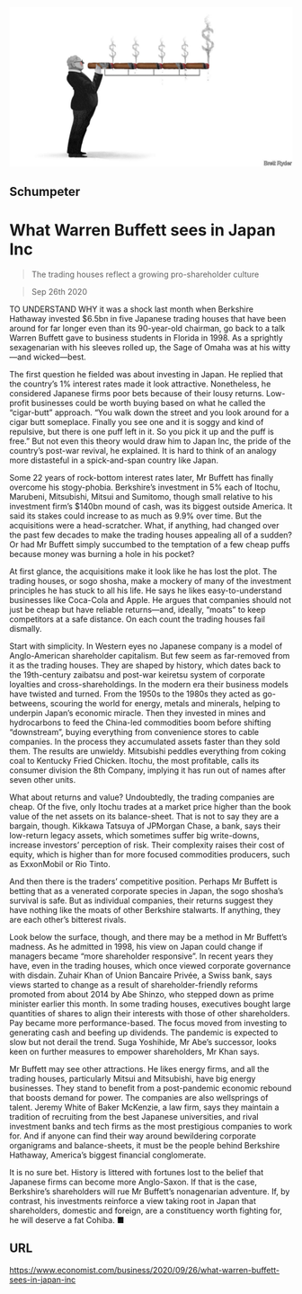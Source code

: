 ![](./images/20200926_WBD000_1.jpg)

## Schumpeter

# What Warren Buffett sees in Japan Inc

> The trading houses reflect a growing pro-shareholder culture

> Sep 26th 2020

TO UNDERSTAND WHY it was a shock last month when Berkshire Hathaway invested $6.5bn in five Japanese trading houses that have been around for far longer even than its 90-year-old chairman, go back to a talk Warren Buffett gave to business students in Florida in 1998. As a sprightly sexagenarian with his sleeves rolled up, the Sage of Omaha was at his witty—and wicked—best.

The first question he fielded was about investing in Japan. He replied that the country’s 1% interest rates made it look attractive. Nonetheless, he considered Japanese firms poor bets because of their lousy returns. Low-profit businesses could be worth buying based on what he called the “cigar-butt” approach. “You walk down the street and you look around for a cigar butt someplace. Finally you see one and it is soggy and kind of repulsive, but there is one puff left in it. So you pick it up and the puff is free.” But not even this theory would draw him to Japan Inc, the pride of the country’s post-war revival, he explained. It is hard to think of an analogy more distasteful in a spick-and-span country like Japan.

Some 22 years of rock-bottom interest rates later, Mr Buffett has finally overcome his stogy-phobia. Berkshire’s investment in 5% each of Itochu, Marubeni, Mitsubishi, Mitsui and Sumitomo, though small relative to his investment firm’s $140bn mound of cash, was its biggest outside America. It said its stakes could increase to as much as 9.9% over time. But the acquisitions were a head-scratcher. What, if anything, had changed over the past few decades to make the trading houses appealing all of a sudden? Or had Mr Buffett simply succumbed to the temptation of a few cheap puffs because money was burning a hole in his pocket?

At first glance, the acquisitions make it look like he has lost the plot. The trading houses, or sogo shosha, make a mockery of many of the investment principles he has stuck to all his life. He says he likes easy-to-understand businesses like Coca-Cola and Apple. He argues that companies should not just be cheap but have reliable returns—and, ideally, “moats” to keep competitors at a safe distance. On each count the trading houses fail dismally.

Start with simplicity. In Western eyes no Japanese company is a model of Anglo-American shareholder capitalism. But few seem as far-removed from it as the trading houses. They are shaped by history, which dates back to the 19th-century zaibatsu and post-war keiretsu system of corporate loyalties and cross-shareholdings. In the modern era their business models have twisted and turned. From the 1950s to the 1980s they acted as go-betweens, scouring the world for energy, metals and minerals, helping to underpin Japan’s economic miracle. Then they invested in mines and hydrocarbons to feed the China-led commodities boom before shifting “downstream”, buying everything from convenience stores to cable companies. In the process they accumulated assets faster than they sold them. The results are unwieldy. Mitsubishi peddles everything from coking coal to Kentucky Fried Chicken. Itochu, the most profitable, calls its consumer division the 8th Company, implying it has run out of names after seven other units.

What about returns and value? Undoubtedly, the trading companies are cheap. Of the five, only Itochu trades at a market price higher than the book value of the net assets on its balance-sheet. That is not to say they are a bargain, though. Kikkawa Tatsuya of JPMorgan Chase, a bank, says their low-return legacy assets, which sometimes suffer big write-downs, increase investors’ perception of risk. Their complexity raises their cost of equity, which is higher than for more focused commodities producers, such as ExxonMobil or Rio Tinto.

And then there is the traders’ competitive position. Perhaps Mr Buffett is betting that as a venerated corporate species in Japan, the sogo shosha’s survival is safe. But as individual companies, their returns suggest they have nothing like the moats of other Berkshire stalwarts. If anything, they are each other’s bitterest rivals.

Look below the surface, though, and there may be a method in Mr Buffett’s madness. As he admitted in 1998, his view on Japan could change if managers became “more shareholder responsive”. In recent years they have, even in the trading houses, which once viewed corporate governance with disdain. Zuhair Khan of Union Bancaire Privée, a Swiss bank, says views started to change as a result of shareholder-friendly reforms promoted from about 2014 by Abe Shinzo, who stepped down as prime minister earlier this month. In some trading houses, executives bought large quantities of shares to align their interests with those of other shareholders. Pay became more performance-based. The focus moved from investing to generating cash and beefing up dividends. The pandemic is expected to slow but not derail the trend. Suga Yoshihide, Mr Abe’s successor, looks keen on further measures to empower shareholders, Mr Khan says.

Mr Buffett may see other attractions. He likes energy firms, and all the trading houses, particularly Mitsui and Mitsubishi, have big energy businesses. They stand to benefit from a post-pandemic economic rebound that boosts demand for power. The companies are also wellsprings of talent. Jeremy White of Baker McKenzie, a law firm, says they maintain a tradition of recruiting from the best Japanese universities, and rival investment banks and tech firms as the most prestigious companies to work for. And if anyone can find their way around bewildering corporate organigrams and balance-sheets, it must be the people behind Berkshire Hathaway, America’s biggest financial conglomerate.

It is no sure bet. History is littered with fortunes lost to the belief that Japanese firms can become more Anglo-Saxon. If that is the case, Berkshire’s shareholders will rue Mr Buffett’s nonagenarian adventure. If, by contrast, his investments reinforce a view taking root in Japan that shareholders, domestic and foreign, are a constituency worth fighting for, he will deserve a fat Cohiba. ■

## URL

https://www.economist.com/business/2020/09/26/what-warren-buffett-sees-in-japan-inc
